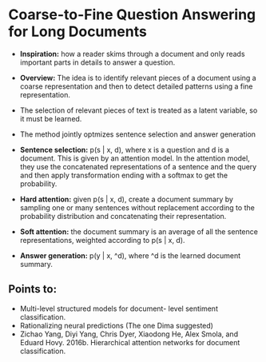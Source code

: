 # Coarse-to-Fine Question Answering for Long Documents

* **Inspiration:** how a reader skims through a document and only reads important parts in details to answer a question.

* **Overview:** The idea is to identify relevant pieces of a document using a coarse representation and then to detect detailed patterns using a fine representation.

* The selection of relevant pieces of text is treated as a latent variable, so it must be learned.

* The method jointly optmizes sentence selection and answer generation

* **Sentence selection:** p(s | x, d), where x is a question and d is a document. This is given by an attention model. In the attention model, they use the concatenated representations of a sentence and the query and then apply transformation ending with a softmax to get the probability.

* **Hard attention:** given p(s | x, d), create a document summary by sampling one or many sentences without replacement according to the probability distribution and concatenating their representation.

* **Soft attention:** the document summary is an average of all the sentence representations, weighted according to p(s | x, d).

* **Answer generation:** p(y | x, ^d), where ^d is the learned document summary.

## Points to:
* Multi-level structured models for document- level sentiment classification.
* Rationalizing neural predictions (The one Dima suggested)
* Zichao Yang, Diyi Yang, Chris Dyer, Xiaodong He, Alex Smola, and Eduard Hovy. 2016b. Hierarchical attention networks for document classification.
